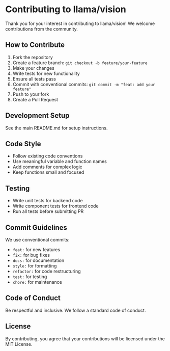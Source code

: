 # Contributing to llama/vision

Thank you for your interest in contributing to llama/vision! We welcome contributions from the community.

## How to Contribute

1. Fork the repository
2. Create a feature branch: `git checkout -b feature/your-feature`
3. Make your changes
4. Write tests for new functionality
5. Ensure all tests pass
6. Commit with conventional commits: `git commit -m "feat: add your feature"`
7. Push to your fork
8. Create a Pull Request

## Development Setup

See the main README.md for setup instructions.

## Code Style

- Follow existing code conventions
- Use meaningful variable and function names
- Add comments for complex logic
- Keep functions small and focused

## Testing

- Write unit tests for backend code
- Write component tests for frontend code
- Run all tests before submitting PR

## Commit Guidelines

We use conventional commits:
- `feat:` for new features
- `fix:` for bug fixes
- `docs:` for documentation
- `style:` for formatting
- `refactor:` for code restructuring
- `test:` for testing
- `chore:` for maintenance

## Code of Conduct

Be respectful and inclusive. We follow a standard code of conduct.

## License

By contributing, you agree that your contributions will be licensed under the MIT License.